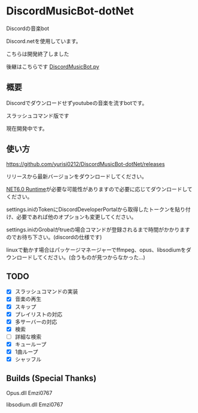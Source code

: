 # DiscordMusicBot-dotNet

Discordの音楽bot 

Discord.netを使用しています。

こちらは開発終了しました

後継はこちらです [DiscordMusicBot.py](https://github.com/OneWalkDev/DiscordMusicBot.py)

## 概要 

Discordでダウンロードせずyoutubeの音楽を流すbotです。 

スラッシュコマンド版です

現在開発中です。 

## 使い方 

https://github.com/yurisi0212/DiscordMusicBot-dotNet/releases

リリースから最新バージョンをダウンロードしてください。

[NET6.0 Runtime](https://dotnet.microsoft.com/ja-jp/download/dotnet/6.0)が必要な可能性がありますので必要に応じてダウンロードしてください。

settings.iniのTokenにDiscordDeveloperPortalから取得したトークンを貼り付け、必要であれば他のオプションも変更してください。

settings.iniのGrobalがtrueの場合コマンドが登録されるまで時間がかかりますのでお待ち下さい。(discordの仕様です)

linuxで動かす場合はパッケージマネージャーでffmpeg、opus、libsodiumをダウンロードしてください。(合うものが見つからなかった...)

## TODO 

- [x] スラッシュコマンドの実装
- [x] 音楽の再生
- [x] スキップ
- [x] プレイリストの対応
- [x] 多サーバーの対応 
- [x] 検索
- [ ] 詳細な検索 
- [x] キューループ
- [x] 1曲ループ
- [x] シャッフル    

## Builds (Special Thanks)

Opus.dll Emzi0767

libsodium.dll Emzi0767
